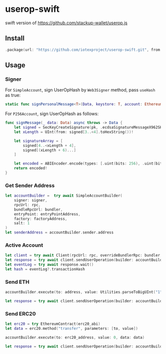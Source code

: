 # userop-swift
 
swift version of https://github.com/stackup-wallet/userop.js

## Install

```swift
.package(url: "https://github.com/iotexproject/userop-swift.git", from: "x.y.z")
```

## Usage

### Signer
For `SimpleAccount`, sign UserOpHash by `Web3Signer` method, pass `useHash` as true:
```swift
static func signPersonalMessage<T>(Data, keystore: T, account: EthereumAddress, password: String, useHash: Bool, useExtraEntropy: Bool) throws -> Data?
```

For `P256Account`, sign UserOpHash as follows: 
```swift
func signMessage(_ data: Data) async throws -> Data {
    let signed = SecKeyCreateSignature(pk, .ecdsaSignatureMessageX962SHA256, data as CFData, nil)! as Data
    let xLength = UInt(from: signed[3..<4].toHexString())!

    let signatureArray = [
        signed[4..<xLength + 4],
        signed[(xLength + 6)...]
    ]

    let encoded = ABIEncoder.encode(types: [.uint(bits: 256), .uint(bits: 256)], values: signatureArray)
    return encoded!
}
```

### Get Sender Address
```swift
let accountBuilder =  try await SimpleAccountBuilder(
    signer: signer,
    rpcUrl: rpc,
    bundleRpcUrl: bundler,
    entryPoint: entryPointAddress,
    factory: factoryAddress,
    salt: 1
)
let senderAddress = accountBuilder.sender.address
```

### Active Account
```swift
let client = try await Client(rpcUrl: rpc, overrideBundlerRpc: bundler, entryPoint: entryPointAddress)
let response = try await client.sendUserOperation(builder: accountBuilder)
let eventLog = try await response.wait()
let hash = eventLog?.transactionHash
```

### Send ETH
```swift
accountBuilder.execute(to: address, value: Utilities.parseToBigUInt("1", units: .ether)!, data: Data())

let response = try await client.sendUserOperation(builder: accountBuilder)
```

### Send ERC20
```swift
let erc20 = try EthereumContract(erc20_abi)
let data = erc20.method("transfer", parameters: [to, value])

accountBuilder.execute(to: erc20_address, value: 0, data: data)

let response = try await client.sendUserOperation(builder: accountBuilder)
```